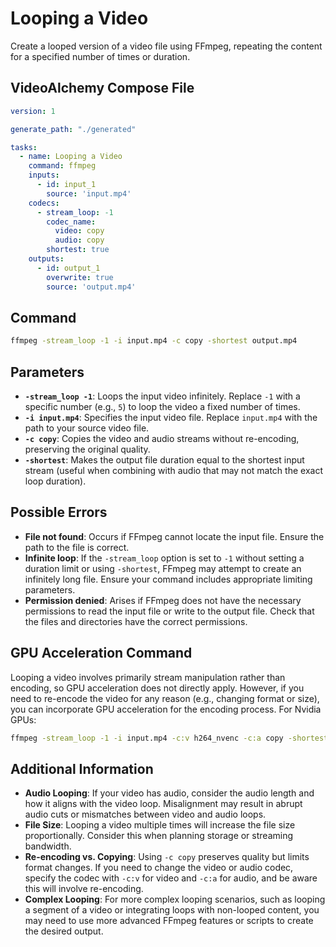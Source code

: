 # Looping a Video

Create a looped version of a video file using FFmpeg, repeating the content for a specified number of times or duration.

## VideoAlchemy Compose File

```yaml
version: 1

generate_path: "./generated"

tasks:
  - name: Looping a Video
    command: ffmpeg
    inputs:
      - id: input_1
        source: 'input.mp4'
    codecs:
      - stream_loop: -1
        codec_name:
          video: copy
          audio: copy
        shortest: true
    outputs:
      - id: output_1
        overwrite: true
        source: 'output.mp4'
```


## Command

```bash
ffmpeg -stream_loop -1 -i input.mp4 -c copy -shortest output.mp4
```


## Parameters

- **`-stream_loop -1`**: Loops the input video infinitely. Replace `-1` with a specific number (e.g., `5`) to loop the video a fixed number of times.
- **`-i input.mp4`**: Specifies the input video file. Replace `input.mp4` with the path to your source video file.
- **`-c copy`**: Copies the video and audio streams without re-encoding, preserving the original quality.
- **`-shortest`**: Makes the output file duration equal to the shortest input stream (useful when combining with audio that may not match the exact loop duration).

## Possible Errors

- **File not found**: Occurs if FFmpeg cannot locate the input file. Ensure the path to the file is correct.
- **Infinite loop**: If the `-stream_loop` option is set to `-1` without setting a duration limit or using `-shortest`, FFmpeg may attempt to create an infinitely long file. Ensure your command includes appropriate limiting parameters.
- **Permission denied**: Arises if FFmpeg does not have the necessary permissions to read the input file or write to the output file. Check that the files and directories have the correct permissions.

## GPU Acceleration Command

Looping a video involves primarily stream manipulation rather than encoding, so GPU acceleration does not directly apply. However, if you need to re-encode the video for any reason (e.g., changing format or size), you can incorporate GPU acceleration for the encoding process. For Nvidia GPUs:

```bash
ffmpeg -stream_loop -1 -i input.mp4 -c:v h264_nvenc -c:a copy -shortest output.mp4
```


## Additional Information

- **Audio Looping**: If your video has audio, consider the audio length and how it aligns with the video loop. Misalignment may result in abrupt audio cuts or mismatches between video and audio loops.
- **File Size**: Looping a video multiple times will increase the file size proportionally. Consider this when planning storage or streaming bandwidth.
- **Re-encoding vs. Copying**: Using `-c copy` preserves quality but limits format changes. If you need to change the video or audio codec, specify the codec with `-c:v` for video and `-c:a` for audio, and be aware this will involve re-encoding.
- **Complex Looping**: For more complex looping scenarios, such as looping a segment of a video or integrating loops with non-looped content, you may need to use more advanced FFmpeg features or scripts to create the desired output.
